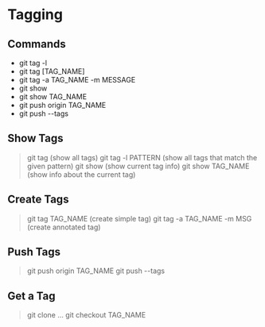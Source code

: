Tagging
=========

Commands
---------
- git tag -l
- git tag [TAG_NAME] 
- git tag -a TAG_NAME -m MESSAGE
- git show
- git show TAG_NAME
- git push origin TAG_NAME
- git push --tags


Show Tags
---------
> git tag (show all tags)
> git tag -l PATTERN (show all tags that match the given pattern)
> git show (show current tag info)
> git show TAG_NAME (show info about the current tag)

Create Tags
-----------
> git tag TAG_NAME (create simple tag)
> git tag -a TAG_NAME -m MSG (create annotated tag)

Push Tags
--------
> git push origin TAG_NAME
> git push --tags

Get a Tag
---------
> git clone ...
> git checkout TAG_NAME

